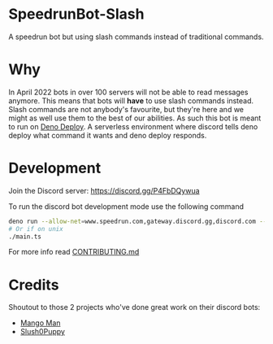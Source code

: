 # SpeedrunBot-Slash

A speedrun bot but using slash commands instead of traditional commands.

# Why

In April 2022 bots in over 100 servers will not be able to read messages
anymore. This means that bots will **have** to use slash commands instead. Slash
commands are not anybody's favourite, but they're here and we might as well use
them to the best of our abilities. As such this bot is meant to run on
[Deno Deploy](https://deno.com/deploy). A serverless environment where discord
tells deno deploy what command it wants and deno deploy responds.

# Development

Join the Discord server: https://discord.gg/P4FbDQywua

To run the discord bot development mode use the following command

```sh
deno run --allow-net=www.speedrun.com,gateway.discord.gg,discord.com --allow-env --allow-read=. ./main.ts
# Or if on unix
./main.ts
```

For more info read [CONTRIBUTING.md](CONTRIBUTING.md)

# Credits

Shoutout to those 2 projects who've done great work on their discord bots:

- [Mango Man](https://github.com/Mango0x45/speedrunbot-plusplus)
- [Slush0Puppy](https://github.com/Slush0Puppy/speedrunbot)
